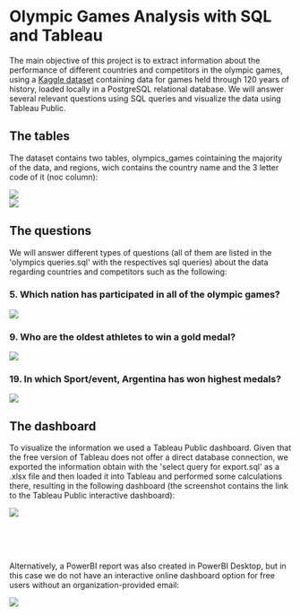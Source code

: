 <h1>Olympic Games Analysis with SQL and Tableau</h1>
<p>The main objective of this project is to extract information about the performance of different countries and competitors in the olympic games, using a 
    <a href="https://www.kaggle.com/datasets/heesoo37/120-years-of-olympic-history-athletes-and-results">Kaggle dataset</a>
    containing data for games held through 120 years of history, loaded locally in a PostgreSQL relational database. We will answer several relevant questions using
    SQL queries and visualize the data using Tableau Public. 
</p>

<h2>The tables</h2>
<p>The dataset contains two tables, olympics_games cointaining the majority of the data, and regions, wich contains the country name and the
    3 letter code of it (noc column):</p>
<img src="https://i.imgur.com/edyz0o1.png">
<br>
<img src="https://i.imgur.com/Jqj0vYT.png">

<h2>The questions</h2>

<p>
We will answer different types of questions (all of them are listed in the 'olympics queries.sql' with the respectives sql queries)
about the data regarding countries and competitors such as the following:
</p>

<h3>5. Which nation has participated in all of the olympic games?</h3>

<img src="https://i.imgur.com/yBBbqWN.png">

<h3>9. Who are the oldest athletes to win a gold medal?</h3>

<img src="https://i.imgur.com/dK8Lpbx.png">

<h3>19. In which Sport/event, Argentina has won highest medals?</h3>

<img src="https://i.imgur.com/4hsBFsD.png">

<h2>The dashboard</h2>

<p>To visualize the information we used a Tableau Public dashboard. Given that the free version of Tableau does not offer a direct database connection, we exported the 
    information obtain with the 'select query for export.sql' as a .xlsx file and then loaded it into Tableau and performed some calculations there, 
    resulting in the following dashboard (the screenshot contains the link to the Tableau Public interactive dashboard):
</p>

<a href="https://public.tableau.com/app/profile/mauro.navarra/viz/Olympicgamesanalysis/Dashboard1"><img src="https://i.imgur.com/DRKqVEu.jpeg"></a>

<br>
<br>
<br>

<p>Alternatively, a PowerBI report was also created in PowerBI Desktop, but in this case we do not have an interactive online dashboard option for free users without an organization-provided email:</p>
<img src="https://i.imgur.com/dezAdjP.png">